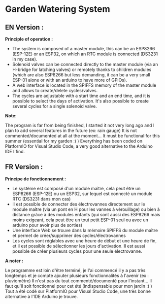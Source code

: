 # Garden Watering System

## EN Version :

**Principle of operation :**

 - The system is composed of a master module, this can be an ESP8266 (ESP-12E) or an ESP32, on which an RTC module is connected (DS3231 in my case).
 - Solenoid valves can be connected directly to the master module (via an H-bridge for latching valves) or remotely thanks to children modules (which are also ESP8266 but less demanding, it can be a very small ESP-01 alone or with an arduino to have more of GPIOs).
 - A web interface is located in the SPIFFS memory of the master module and allows to create/delete cycles/valves.
 - The cycles are adjustable with a start time and an end time, and it is possible to select the days of activation. It's also possible to create several cycles for a single solenoid valve.

**Note:**

The program is far from being finished, I started it not very long ago and I plan to add several features in the future (ex: rain gauge)
It is not commented/documented at all at the moment... It must be functional for this summer (essential for my garden :) )
Everything has been coded on PlatformIO for Visual Studio Code, a very good alternative to the Arduino IDE I find.

## FR Version :

**Principe de fonctionnement :**
 - Le système est composé d'un module maître, cela peut être un ESP8266 (ESP-12E) ou un ESP32, sur lequel est connecté un module RTC (DS3231 dans mon cas)
 -  Il est possible de connecter des électrovannes directement sur le module maître (via un pont en H pour les vannes à vérouillage) ou bien à distance grâce à des modules enfants (qui sont aussi des ESP8266 mais moins exigeant, cela peut être un tout petit ESP-01 seul ou avec un arduino pour avoir plus de sorties)
 -  Une interface Web se trouve dans la mémoire SPIFFS du module maître et permet de créer/supprimer des cycles/électrovannes
 -  Les cycles sont réglables avec une heure de début et une heure de fin, et il est possible de sélectionner les jours d'activation. Il est aussi possible de créer plusieurs cycles pour une seule électrovanne.

**A noter :**

Le programme est loin d'être terminé, je l'ai commencé il y a pas très longtemps et je compte ajouter plusieurs fonctionnalités à l'avenir (ex : pluviomètre)
Il n'est pas du tout commenté/documenté pour l'instant... Il faut qu'il soit fonctionnel pour cet été (indispensable pour mon jardin :) )
Tout a été codé sur PlatformIO pour Visual Studio Code, une très bonne alternative à l'IDE Arduino je trouve.

